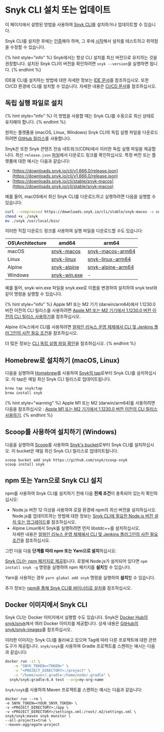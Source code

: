 # Snyk CLI 설치 또는 업데이트

이 페이지에서 설명된 방법을 사용하여 [Snyk CLI](../)를 설치하거나 업데이트할 수 있습니다.

Snyk CLI를 설치한 후에는 [인증](../commands/auth.md)해야 하며, 그 후에 [시작](../getting-started-with-the-snyk-cli.md)해서 설치를 테스트하고 취약점을 수정할 수 있습니다.

{% hint style="info" %}
Snyk에서는 항상 CLI 설치를 최신 버전으로 유지하는 것을 권장합니다. 설치된 Snyk CLI의 버전을 확인하려면 `snyk --version`을 실행하면 됩니다.
{% endhint %}

IDE용 CLI를 설치하는 방법에 대한 자세한 정보는 [IDE 문서](../../scm-ide-and-ci-cd-integrations/snyk-ide-plugins-and-extensions/)를 참조하십시오. 또한 CI/CD 환경에 CLI를 설치할 수 있습니다. 자세한 내용은 [CI/CD 문서](../../scm-ide-and-ci-cd-integrations/snyk-ci-cd-integrations/)를 참조하십시오.

## 독립 실행 파일로 설치

{% hint style="info" %}
이 방법을 사용할 때는 Snyk CLI를 수동으로 최신 상태로 유지해야 합니다.
{% endhint %}

원하는 플랫폼용 (macOS, Linux, Windows) Snyk CLI의 독립 실행 파일을 다운로드하려면 [GitHub 릴리스](https://github.com/snyk/snyk/releases)를 사용합니다.

Snyk은 또한 Snyk 콘텐츠 전송 네트워크(CDN)에서 이러한 독립 실행 파일을 제공합니다. 최신 `release.json` [파일](https://downloads.snyk.io/cli/stable/release.json)에서 다운로드 링크를 확인하십시오. 특정 버전 또는 플랫폼에 대한 예시는 다음과 같습니다:

* [https://downloads.snyk.io/cli/v1.666.0/release.json](https://downloads.snyk.io/cli/v1.666.0/release.json)
* [https://downloads.snyk.io/cli/stable/snyk-macos](https://downloads.snyk.io/cli/stable/snyk-macos)

예를 들어, macOS에서 최신 Snyk CLI를 다운로드하고 실행하려면 다음을 실행할 수 있습니다:

```bash
curl --compressed https://downloads.snyk.io/cli/stable/snyk-macos -o snyk
chmod +x ./snyk
mv ./snyk /usr/local/bin/
```

이러한 직접 다운로드 링크를 사용하여 실행 파일을 다운로드할 수도 있습니다:

| OS\Architecture | amd64                                                                | arm64                                                                       |
| --------------- | -------------------------------------------------------------------- | --------------------------------------------------------------------------- |
| macOS           | [snyk-macos](https://downloads.snyk.io/cli/stable/snyk-macos)        | [snyk-macos-arm64](https://downloads.snyk.io/cli/stable/snyk-macos-arm64)   |
| Linux           | [snyk-linux](https://downloads.snyk.io/cli/stable/snyk-linux)        | [snyk-linux-arm64](https://downloads.snyk.io/cli/stable/snyk-linux-arm64)   |
| Alpine          | [snyk-alpine](https://downloads.snyk.io/cli/stable/snyk-alpine)      | [snyk-alpine-arm64](https://downloads.snyk.io/cli/stable/snyk-alpine-arm64) |
| Windows         | [snyk-win.exe](https://downloads.snyk.io/cli/v1.1294.0/snyk-win.exe) | -                                                                           |

예를 들어, snyk-win.exe 파일을 snyk.exe로 이름을 변경하여 설치하여 snyk test와 같이 명령을 실행할 수 있습니다.

{% hint style="info" %}
Apple M1 또는 M2 기기 (darwin/arm64)에서 1.1230.0 버전 이전의 CLI 릴리스를 사용하려면 [Apple M1 또는 M2 기기에서 1.1230.0 버전 이전의 CLI 릴리스 사용하기](using-cli-releases-before-version-1.1230.0-on-an-apple-m1-or-m2-machine.md)를 참조하십시오.

Alpine 리눅스에서 CLI를 사용하려면 [알파인 리눅스 운영 체제에서 CLI 및 Jenkins 플러그인의 사전 필요 조건](prerequisites-for-cli-and-jenkins-plugin-on-alpine-linux-operating-system.md)을 참조하십시오.

더 많은 정보는 [CLI 독립 실행 파일 확인](verifying-cli-standalone-binaries.md)을 참조하십시오.
{% endhint %}

## Homebrew로 설치하기 (macOS, Linux)

다음을 실행하여 [Homebrew](https://brew.sh)를 사용하여 [Snyk의 tap](https://github.com/snyk/homebrew-tap)로부터 Snyk CLI를 설치하십시오. 이 tap은 매일 최신 Snyk CLI 릴리스로 업데이트됩니다.

```bash
brew tap snyk/tap
brew install snyk
```

{% hint style="warning" %}
Apple M1 또는 M2 (darwin/arm64)를 사용하려면 다음을 참조하십시오 : [Apple M1 또는 M2 기기에서 1.1230.0 버전 이전의 CLI 릴리스 사용하기](using-cli-releases-before-version-1.1230.0-on-an-apple-m1-or-m2-machine.md).
{% endhint %}

## Scoop를 사용하여 설치하기 (Windows)

다음을 실행하여 [Scoop](https://scoop.sh)를 사용하여 [Snyk's bucket](https://github.com/snyk/scoop-snyk)로부터 Snyk CLI를 설치하십시오. 이 bucket은 매일 최신 Snyk CLI 릴리스로 업데이트됩니다.

```
scoop bucket add snyk https://github.com/snyk/scoop-snyk
scoop install snyk
```

## npm 또는 Yarn으로 Snyk CLI 설치

npm를 사용하여 Snyk CLI를 설치하기 전에 다음 **전제 조건**이 충족되어 있는지 확인하십시오:

* Node.js 버전 12 이상을 사용하여 로컬 환경에 npm의 최신 버전을 설치하십시오. Node.js를 업데이트하는 방법에 대한 정보는 [Snyk CLI에 필요한 Node.js 버전 설치 또는 업그레이드](install-or-upgrade-to-version-of-node.js-required-for-snyk-cli.md)를 참조하십시오.
* Alpine Linux에서 Snyk를 실행하려면 먼저 libstdc++를 설치하십시오.\
  자세한 내용은 [알파인 리눅스 운영 체제에서 CLI 및 Jenkins 플러그인의 사전 필요 조건](prerequisites-for-cli-and-jenkins-plugin-on-alpine-linux-operating-system.md)을 참조하십시오.

그런 다음 다음 **단계를 따라 npm 또는 Yarn으로 설치**하십시오:

[Snyk CLI는 npm 패키지로 제공](https://www.npmjs.com/package/snyk)됩니다. 로컬에 Node.js가 설치되어 있다면 `npm install snyk -g` 명령을 실행하여 npm 패키지를 **설치**할 수 있습니다.

Yarn을 사용하는 경우 `yarn global add snyk` 명령을 실행하여 **설치**할 수 있습니다.

추가 정보는 [npm을 통해 Snyk CLI를 바이너리로 설치](installing-snyk-cli-as-a-binary-via-npm.md)를 참조하십시오.

## Docker 이미지에서 Snyk CLI

Snyk CLI는 Docker 이미지에서 실행할 수도 있습니다. Snyk은 [Docker Hub의 snyk/snyk](https://hub.docker.com/r/snyk/snyk)에서 여러 Docker 이미지를 제공합니다. 상세 내용은 [GitHub의 snyk/snyk-images](https://github.com/snyk/snyk-images)를 참조하십시오.

이러한 이미지는 Snyk CLI를 둘러싸고 있으며 Tag에 따라 다른 프로젝트에 대한 관련 도구가 제공됩니다. `snyk/snyk`를 사용하여 Gradle 프로젝트를 스캔하는 예시는 다음과 같습니다:

```bash
docker run -it \
    -e "SNYK_TOKEN=<TOKEN>" \
    -v "<PROJECT_DIRECTORY>:/project" \
    -v "/home/user/.gradle:/home/node/.gradle" \
  snyk/snyk:gradle:6.4 test --org=my-org-name
```

`Snyk/snyk`를 사용하여 Maven 프로젝트를 스캔하는 예시는 다음과 같습니다:

```
docker run --rm \
-e SNYK_TOKEN=<YOUR_SNYK_TOKEN> \
-v <PROJECT_DIRECTORY>:/app \
-v <PROJECT_DIRECTORY>/settings.xml:/root/.m2/settings.xml \
snyk/snyk:maven snyk monitor \
--all-projects=true \
--maven-aggregate-project
```
